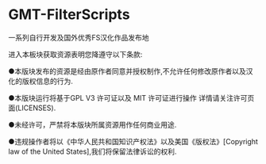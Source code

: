 GMT-FilterScripts
=================

一系列自行开发及国外优秀FS汉化作品发布地



进入本板块获取资源表明您降遵守以下条款:

●本版块发布的资源是经由原作者同意并授权制作,不允许任何修改原作者以及汉化的版权信息的行为.

●本版块运行将基于GPL V3 许可证以及 MIT 许可证进行操作 详情请关注许可页面(LICENSES).

●未经许可，严禁将本版块所属资源用作任何商业用途.


●违规操作者将以《中华人民共和国知识产权法》以及美国《版权法》[Copyright law of the United States],我们将保留法律诉讼的权利.

